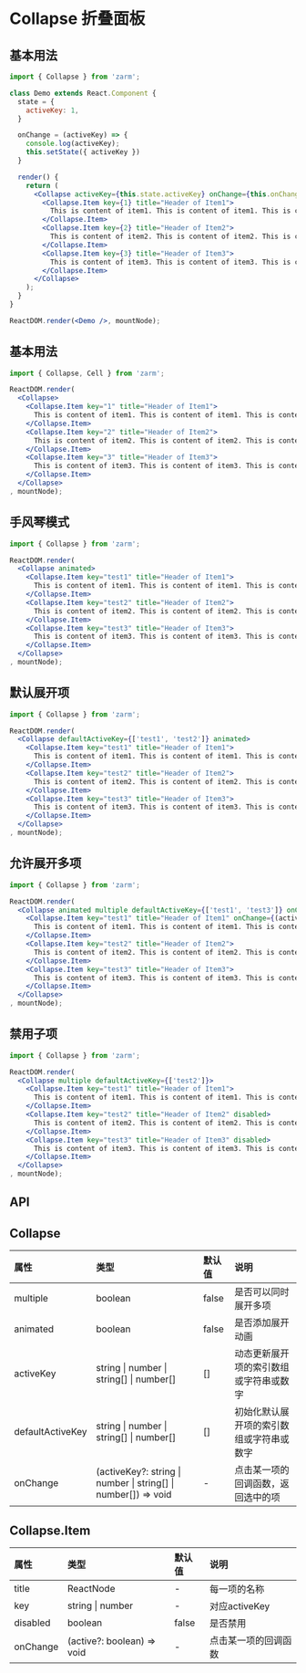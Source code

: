 # Collapse 折叠面板



## 基本用法
```jsx
import { Collapse } from 'zarm';

class Demo extends React.Component {
  state = {
    activeKey: 1,
  }

  onChange = (activeKey) => {
    console.log(activeKey);
    this.setState({ activeKey })
  }

  render() {
    return (
      <Collapse activeKey={this.state.activeKey} onChange={this.onChange}>
        <Collapse.Item key={1} title="Header of Item1">
          This is content of item1. This is content of item1. This is content of item1.
        </Collapse.Item>
        <Collapse.Item key={2} title="Header of Item2">
          This is content of item2. This is content of item2. This is content of item2.
        </Collapse.Item>
        <Collapse.Item key={3} title="Header of Item3">
          This is content of item3. This is content of item3. This is content of item3.
        </Collapse.Item>
      </Collapse>
    );
  }
}

ReactDOM.render(<Demo />, mountNode);
```



## 基本用法
```jsx
import { Collapse, Cell } from 'zarm';

ReactDOM.render(
  <Collapse>
    <Collapse.Item key="1" title="Header of Item1">
      This is content of item1. This is content of item1. This is content of item1.
    </Collapse.Item>
    <Collapse.Item key="2" title="Header of Item2">
      This is content of item2. This is content of item2. This is content of item2.
    </Collapse.Item>
    <Collapse.Item key="3" title="Header of Item3">
      This is content of item3. This is content of item3. This is content of item3.
    </Collapse.Item>
  </Collapse>
, mountNode);
```



## 手风琴模式
```jsx
import { Collapse } from 'zarm';

ReactDOM.render(
  <Collapse animated>
    <Collapse.Item key="test1" title="Header of Item1">
      This is content of item1. This is content of item1. This is content of item1.
    </Collapse.Item>
    <Collapse.Item key="test2" title="Header of Item2">
      This is content of item2. This is content of item2. This is content of item2.
    </Collapse.Item>
    <Collapse.Item key="test3" title="Header of Item3">
      This is content of item3. This is content of item3. This is content of item3.
    </Collapse.Item>
  </Collapse>
, mountNode);
```



## 默认展开项
```jsx
import { Collapse } from 'zarm';

ReactDOM.render(
  <Collapse defaultActiveKey={['test1', 'test2']} animated>
    <Collapse.Item key="test1" title="Header of Item1">
      This is content of item1. This is content of item1. This is content of item1.
    </Collapse.Item>
    <Collapse.Item key="test2" title="Header of Item2">
      This is content of item2. This is content of item2. This is content of item2.
    </Collapse.Item>
    <Collapse.Item key="test3" title="Header of Item3">
      This is content of item3. This is content of item3. This is content of item3.
    </Collapse.Item>
  </Collapse>
, mountNode);
```



## 允许展开多项
```jsx
import { Collapse } from 'zarm';

ReactDOM.render(
  <Collapse animated multiple defaultActiveKey={['test1', 'test3']} onChange={(activeKey) => console.log(activeKey)}>
    <Collapse.Item key="test1" title="Header of Item1" onChange={(active) => console.log(`active: ${active}`)}>
      This is content of item1. This is content of item1. This is content of item1.
    </Collapse.Item>
    <Collapse.Item key="test2" title="Header of Item2">
      This is content of item2. This is content of item2. This is content of item2.
    </Collapse.Item>
    <Collapse.Item key="test3" title="Header of Item3">
      This is content of item3. This is content of item3. This is content of item3.
    </Collapse.Item>
  </Collapse>
, mountNode);
```



## 禁用子项
```jsx
import { Collapse } from 'zarm';

ReactDOM.render(
  <Collapse multiple defaultActiveKey={['test2']}>
    <Collapse.Item key="test1" title="Header of Item1">
      This is content of item1. This is content of item1. This is content of item1.
    </Collapse.Item>
    <Collapse.Item key="test2" title="Header of Item2" disabled>
      This is content of item2. This is content of item2. This is content of item2.
    </Collapse.Item>
    <Collapse.Item key="test3" title="Header of Item3" disabled>
      This is content of item3. This is content of item3. This is content of item3.
    </Collapse.Item>
  </Collapse>
, mountNode);
```



## API

## Collapse
| 属性 | 类型 | 默认值 | 说明 |
| :--- | :--- | :--- | :--- |
| multiple | boolean | false | 是否可以同时展开多项 |
| animated | boolean | false | 是否添加展开动画 |
| activeKey | string \| number \| string[] \| number[] | [] | 动态更新展开项的索引数组或字符串或数字 |
| defaultActiveKey | string \| number \| string[] \| number[] | [] | 初始化默认展开项的索引数组或字符串或数字 |
| onChange | (activeKey?: string \| number \| string[] \| number[]) => void | - | 点击某一项的回调函数，返回选中的项 |

## Collapse.Item
| 属性 | 类型 | 默认值 | 说明 |
| :--- | :--- | :--- | :--- |
| title | ReactNode | - | 每一项的名称 |
| key | string \| number | - | 对应activeKey |
| disabled | boolean | false | 是否禁用 |
| onChange | (active?: boolean) => void | - | 点击某一项的回调函数 |
